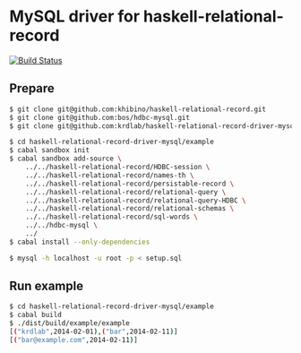 # MySQL driver for haskell-relational-record

[![Build Status](https://drone.io/github.com/krdlab/haskell-relational-record-driver-mysql/status.png)](https://drone.io/github.com/krdlab/haskell-relational-record-driver-mysql/latest)

## Prepare

```sh
$ git clone git@github.com:khibino/haskell-relational-record.git
$ git clone git@github.com:bos/hdbc-mysql.git
$ git clone git@github.com:krdlab/haskell-relational-record-driver-mysql.git
```

```sh
$ cd haskell-relational-record-driver-mysql/example
$ cabal sandbox init
$ cabal sandbox add-source \
    ../../haskell-relational-record/HDBC-session \
    ../../haskell-relational-record/names-th \
    ../../haskell-relational-record/persistable-record \
    ../../haskell-relational-record/relational-query \
    ../../haskell-relational-record/relational-query-HDBC \
    ../../haskell-relational-record/relational-schemas \
    ../../haskell-relational-record/sql-words \
    ../../hdbc-mysql \
    ../
$ cabal install --only-dependencies

$ mysql -h localhost -u root -p < setup.sql
```

## Run example

```sh
$ cd haskell-relational-record-driver-mysql/example
$ cabal build
$ ./dist/build/example/example
[("krdlab",2014-02-01),("bar",2014-02-11)]
[("bar@example.com",2014-02-11)]
```

